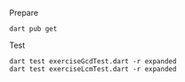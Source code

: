 
Prepare
```shell
dart pub get
```


Test
```
dart test exerciseGcdTest.dart -r expanded
dart test exerciseLcmTest.dart -r expanded
```
